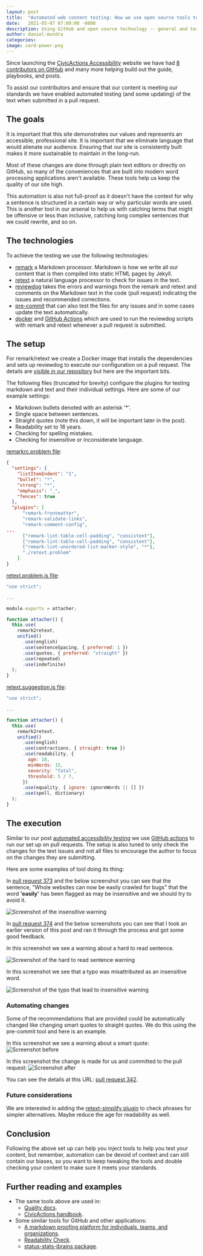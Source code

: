 ```yaml
---
layout: post
title:  "Automated web content testing: How we use open source tools to scale inclusive, accessible online content"
date:   2021-05-07 07:00:00 -0800
description: Using GitHub and open source technology -- general and text-specific -- we created a continuous text feedback mechanism to help ensure our content meets out standards.
author: daniel-mundra
categories: 
image: card-power.png
---
```


Since launching the [CivicActions Accessibility](https://accessibility.civicactions.com/) website we have had [8 contributors on GitHub](https://github.com/CivicActions/accessibility) and many more helping build out the guide, playbooks, and posts.

To assist our contributors and ensure that our content is meeting our standards we have enabled automated testing (and some updating) of the text when submitted in a pull request.

## The goals

It is important that this site demonstrates our values and represents an accessible, professional site. It is important that we eliminate language that would alienate our audience. Ensuring that our site is consistently built makes it more sustainable to maintain in the long-run.

Most of these changes are done through plain text editors or directly on GitHub, so many of the conveniences that are built into modern word processing applications aren't available. These tools help us keep the quality of our site high.

This automation is also not full-proof as it doesn't have the context for why a sentence is structured in a certain way or why particular words are used. This is another tool in our arsenal to help us with catching terms that might be offensive or less than inclusive, catching long complex sentences that we could rewrite, and so on.

## The technologies

To achieve the testing we use the following technologies:
* [remark](https://github.com/remarkjs/remark) a Markdown processor. Markdown is how we write all our content that is then compiled into static HTML pages by Jekyll.
* [retext](https://github.com/retextjs/retext) a natural language processor to check for issues in the text.
* [reviewdog](https://github.com/reviewdog/reviewdog) takes the errors and warnings from the remark and retext and comments on the Markdown text in the code (pull request) indicating the issues and recommended corrections.
* [pre-commit](https://pre-commit.com/) that can also test the files for any issues and in some cases update the text automatically.
* [docker](https://www.docker.com/) and [GitHub Actions](https://github.com/features/actions) which are used to run the reviewdog scripts with remark and retext whenever a pull request is submitted.

## The setup

For remark/retext we create a Docker image that installs the dependencies and sets up reviewdog to execute our configuration on a pull request. The details are [visible in our repository](https://github.com/CivicActions/accessibility/tree/main/lint) but here are the important bits.

The following files (truncated for brevity) configure the plugins for testing markdown and text and their individual settings. Here are some of our example settings:
* Markdown bullets denoted with an asterisk '*'.
* Single space between sentences.
* Straight quotes (note this down, it will be important later in the post).
* Readability set to 18 years.
* Checking for spelling mistakes.
* Checking for insensitive or inconsiderate language.

[remarkrc.problem file](https://github.com/CivicActions/accessibility/blob/main/lint/config/remarkrc.problem):
```json
{
  "settings": {
    "listItemIndent": "1",
    "bullet": "*",
    "strong": "*",
    "emphasis": "_",
    "fences": true
  },
  "plugins": [
      "remark-frontmatter",
      "remark-validate-links",
      "remark-comment-config",
...
      ["remark-lint-table-cell-padding", "consistent"],
      ["remark-lint-table-cell-padding", "consistent"],
      ["remark-lint-unordered-list-marker-style", "*"],
      "./retext.problem"
    ]
}
```

[retext.problem.js file](https://github.com/CivicActions/accessibility/blob/main/lint/config/retext.problem.js):
```javascript
"use strict";

...

module.exports = attacher;

function attacher() {
  this.use(
    remark2retext,
    unified()
      .use(english)
      .use(sentenceSpacing, { preferred: 1 })
      .use(quotes, { preferred: "straight" })
      .use(repeated)
      .use(indefinite)
  );
}
```

[retext.suggestion.js file](https://github.com/CivicActions/accessibility/blob/main/lint/config/retext.suggestion.js):
```javascript
"use strict";

...

function attacher() {
  this.use(
    remark2retext,
    unified()
      .use(english)
      .use(contractions, { straight: true })
      .use(readability, {
        age: 18,
        minWords: 15,
        severity: "fatal",
        threshold: 5 / 7,
      })
      .use(equality, { ignore: ignoreWords || [] })
      .use(spell, dictionary)
  );
}
```

## The execution

Similar to our post [automated accessibility testing](/posts/automated-accessibility-testing-leveraging-github-actions-and-pa11y-ci-with-axe) we use [GitHub actions](https://github.com/CivicActions/accessibility/blob/main/.github/workflows/reviewdog.yml) to run our set up on pull requests. The setup is also tuned to only check the changes for the text issues and not all files to encourage the author to focus on the changes they are submitting.

Here are some examples of tool doing its thing:

In [pull request 373](https://github.com/CivicActions/accessibility/pull/373/files) and the below screenshot you can see that the sentence, "Whole websites can now be easily crawled for bugs" that the word **'easily'** has been flagged as may be insensitive and we should try to avoid it.

![Screenshot of the insensitive warning](/assets/img/insensitive-text-warning.png)

In [pull request 374](https://github.com/CivicActions/accessibility/pull/374/commits/9b6c162495de0c5212e5cf99b27470e710082bdb) and the below screenshots you can see that I took an earlier version of this post and ran it through the process and got some good feedback.

In this screenshot we see a warning about a hard to read sentence.

![Screenshot of the hard to read sentence warning](/assets/img/hard-to-read-sentence-warning.png)

In this screenshot we see that a typo was misattributed as an insensitive word.

![Screenshot of the typo that lead to insensitive warning](/assets/img/typo-lead-to-insensitive-warning.png)

### Automating changes

Some of the recommendations that are provided could be automatically changed like changing smart quotes to straight quotes. We do this using the pre-commit tool and here is an example.

In this screenshot we see a warning about a smart quote:
![Screenshot before](/assets/img/smart-quote-warning.png)

In this screenshot the change is made for us and committed to the pull request:
![Screenshot after](/assets/img/smark-quote-fix.png)

You can see the details at this URL: [pull request 342](https://github.com/CivicActions/accessibility/pull/342).

### Future considerations

We are interested in adding the [retext-simplify plugin](https://github.com/retextjs/retext-simplify) to check phrases for simpler alternatives. Maybe reduce the age for readability as well.

## Conclusion

Following the above set up can help you inject tools to help you test your content, but remember, automation can be devoid of context and can still contain our biases, so you want to keep tweaking the tools and double checking your content to make sure it meets your standards.

## Further reading and examples
* The same tools above are used in:
  * [Quality docs](https://github.com/sparkartgroup/quality-docs/).
  * [CivicActions handbook](https://github.com/CivicActions/handbook).
* Some similar tools for GitHub and other applications:
  * [A markdown proofing platform for individuals, teams, and organizations](https://github.com/ritterim/markdown-proofing).
  * [Readability Check](https://marketplace.visualstudio.com/items?itemName=jemcclin.readabilitycheck).
  * [status-stats-jbrains package](https://atom.io/packages/status-stats-jbrains).
